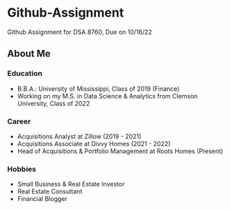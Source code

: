 # Github-Assignment
Github Assignment for DSA 8760, Due on 10/16/22


## About Me
### Education
- B.B.A.: University of Mississippi, Class of 2019 (Finance)
- Working on my M.S. in Data Science & Analytics from Clemson University, Class of 2022

### Career
- Acquisitions Analyst at Zillow (2019 - 2021)
- Acquisitions Associate at Divvy Homes (2021 - 2022)
- Head of Acquisitions & Portfolio Management at Roots Homes (Present)

### Hobbies
- Small Business & Real Estate Investor
- Real Estate Consultant 
- Financial Blogger

